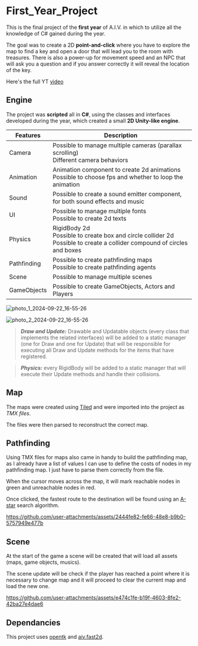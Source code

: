 # First_Year_Project

This is the final project of the **first year** of A.I.V. in which to utilize all the knowledge of C# gained during the year.

The goal was to create a 2D **point-and-click** where you have to explore the map to find a key and open a door that will lead you to the room with treasures. There is also a power-up for movement speed and an NPC that will ask you a question and if you answer correctly it will reveal the location of the key.

Here's the full YT [video](https://www.youtube.com/watch?v=fLkiEce2PEA)

## Engine

The project was **scripted** all in **C#**, using the classes and interfaces developed during the year, which created a small **2D Unity-like engine**.

| **Features** | **Description**                                                                                                              |
|--------------|------------------------------------------------------------------------------------------------------------------------------|
| Camera       | Possible to manage multiple cameras (parallax scrolling)<br>Different camera behaviors                                       |
| Animation    | Animation component to create 2d animations <br>Possible to choose fps and whether to loop the animation                     |
| Sound        | Possible to create a sound emitter component, <br>for both sound effects and  music                                          |
| UI           | Possible to manage multiple fonts<br>Possible to create 2d texts                                                             |
| Physics      | RigidBody 2d<br>Possible to create box and circle collider 2d<br>Possible to create a collider compound of circles and boxes |
| Pathfinding  | Possible to create pathfinding maps<br>Possible to create pathfinding agents                                                |
| Scene        | Possible to manage multiple scenes                                                                                           |
| GameObjects  | Possible to create GameObjects, Actors and Players                                                                           |

    
![photo_1_2024-09-22_16-55-26](https://github.com/user-attachments/assets/1c607b84-6975-4e46-b966-10fc77499eb9) 

![photo_2_2024-09-22_16-55-26](https://github.com/user-attachments/assets/31384168-da3b-43ed-adc5-a3e7015a8de5)

> **_Draw and Update:_**  Drawable and Updatable objects (every class that implements the related interfaces) will be added to a static manager (one for Draw and one for Update) that will be responsible for executing all Draw and Update methods for the items that have registered.


> **_Physics:_**  every RigidBody will be added to a static manager that will execute their Update methods and handle their collisions.


## Map

The maps were created using [Tiled](https://www.mapeditor.org/) and were imported into the project as *TMX files*.

The files were then parsed to reconstruct the correct map.

## Pathfinding

Using TMX files for maps also came in handy to build the pathfinding map, as I already have a list of values I can use to define the costs of nodes in my pathfinding map. I just have to parse them correctly from the file.

When the cursor moves across the map, it will mark reachable nodes in green and unreachable nodes in red.

Once clicked, the fastest route to the destination will be found using an [A-star](https://en.wikipedia.org/wiki/A*_search_algorithm) search algorithm.




https://github.com/user-attachments/assets/2444fe82-fe66-48e8-b9b0-5757949e477b





## Scene

At the start of the game a scene will be created that will load all assets (maps, game objects, musics).

The scene update will be check if the player has reached a point where it is necessary to change map and it will proceed to clear the current map and load the new one.



https://github.com/user-attachments/assets/e474c1fe-b19f-4603-8fe2-42ba27e4dae6


## Dependancies

This project uses [opentk](https://github.com/opentk/opentk) and [aiv.fast2d](https://github.com/aiv01/aiv-fast2d).
























